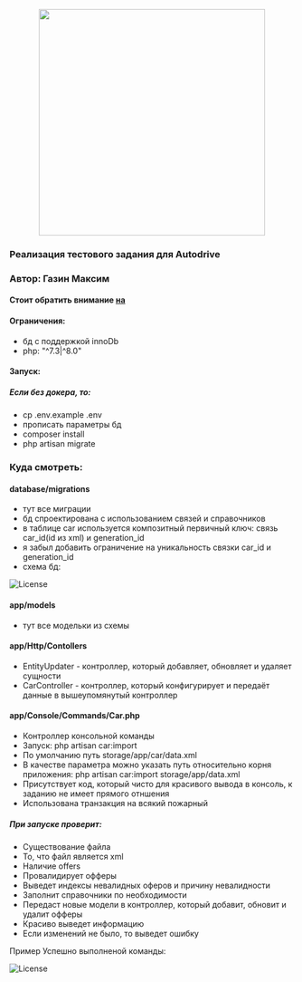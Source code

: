 <p align="center"><a href="https://laravel.com" target="_blank"><img src="https://raw.githubusercontent.com/laravel/art/master/logo-lockup/5%20SVG/2%20CMYK/1%20Full%20Color/laravel-logolockup-cmyk-red.svg" width="400"></a></p>

### Реализация тестового задания для Autodrive
### Автор: Газин Максим

#### Стоит обратить внимание [на](https://github.com/steel0rat/autodrive.docker/)
#### Ограничения:
- бд с поддержкой innoDb
- php: "^7.3|^8.0"

#### Запуск:
##### Eсли без докера, то:
- cp .env.example .env
- прописать параметры бд
- composer install
- php artisan migrate

### Куда смотреть:

#### database/migrations
- тут все миграции
- бд спроектирована с использованием связей и справочников
- в таблице car используется  композитный первичный ключ: связь car_id(id из xml) и generation_id
- я забыл добавить ограничение на уникальность связки car_id и generation_id
- схема бд:
<p><img src="http://gazinsmarthome.duckdns.org/db.png" alt="License"></p>

#### app/models
- тут все модельки из схемы

#### app/Http/Contollers
- EntityUpdater - контроллер, который добавляет, обновляет и удаляет сущности
- CarController - контроллер, который конфигурирует и передаёт данные в вышеупомянутый контроллер

#### app/Console/Commands/Car.php
- Контроллер консольной команды
- Запуск: php artisan car:import
- По умолчанию путь storage/app/car/data.xml
- В качестве параметра можно указать путь относительно корня приложения: php artisan car:import storage/app/data.xml
- Присутствует код, который чисто для красивого вывода в консоль, к заданию не имеет прямого отншения
- Использована транзакция на всякий пожарный

##### При запуске проверит:
- Существование файла
- То, что файл является xml
- Наличие offers
- Провалидирует офферы
- Выведет индексы невалидных оферов и причину невалидности
- Заполнит справочники по необходимости
- Передаст новые модели в контроллер, который добавит, обновит и удалит офферы
- Красиво выведет информацию
- Если изменений не было, то выведет ошибку

Пример Успешно выполненой команды:
<p><img src="http://gazinsmarthome.duckdns.org/good.png" alt="License"></p>















